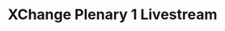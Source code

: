 ---
title: XChange Plenary 1 Livestream
redirect_to: https://fb.watch/b_pAz7r1-b/
redirect_from: 
  - /XChange2022_Plenary1_Stream
  - /xchange2022_plenary1_stream
---